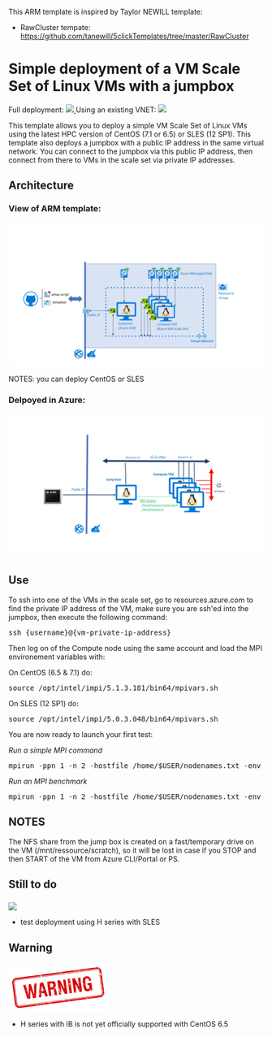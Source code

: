 This ARM template is inspired by Taylor NEWILL template:

   - RawCluster tempate: https://github.com/tanewill/5clickTemplates/tree/master/RawCluster  


# Simple deployment of a VM Scale Set of Linux VMs with a jumpbox

Full deployment:
<a href="https://portal.azure.com/#create/Microsoft.Template/uri/https%3A%2F%2Fraw.githubusercontent.com%2FthovarMS%2F5clickTemplates%2Fmaster%2FRawCluster%2Fazuredeploy.json" target="_blank">
    <img src="http://azuredeploy.net/deploybutton.png"/>
</a>
Using an existing VNET:
<a href="https://portal.azure.com/#create/Microsoft.Template/uri/https%3A%2F%2Fraw.githubusercontent.com%2FthovarMS%2F5clickTemplates%2Fmaster%2FRawCluster%2Fazuredeploy_existingvnet.json" target="_blank">
    <img src="http://azuredeploy.net/deploybutton.png"/>
</a>

This template allows you to deploy a simple VM Scale Set of Linux VMs using the latest HPC version of CentOS (7.1 or 6.5) or SLES (12 SP1). 
This template also deploys a jumpbox with a public IP address in the same virtual network. You can connect to the jumpbox via this public IP address, then connect from there to VMs in the scale set via private IP addresses.

## Architecture


### View of ARM template:

![Alt text](https://github.com/thovarMS/5clickTemplates/blob/master/RawCluster/AzureARM-MD.PNG "ARM-MD")

NOTES: you can deploy CentOS or SLES

### Delpoyed in Azure: 

![Alt text](https://github.com/thovarMS/5clickTemplates/blob/master/RawCluster/Architecture.PNG "architecture")

## Use

To ssh into one of the VMs in the scale set, go to resources.azure.com to find the private IP address of the VM, make sure you are ssh'ed into the jumpbox, then execute the following command:

<pre class="prettyprint copy-to-clipboard " >ssh {username}@{vm-private-ip-address}</pre>

Then log on of the Compute node using the same account and load the MPI environement variables with:

On CentOS (6.5 & 7.1) do:
<pre class="prettyprint copy-to-clipboard " >source /opt/intel/impi/5.1.3.181/bin64/mpivars.sh</pre>

On SLES (12 SP1) do:
<pre class="prettyprint copy-to-clipboard " >source /opt/intel/impi/5.0.3.048/bin64/mpivars.sh</pre>

You are now ready to launch your first test:

<i>Run a simple MPI command</i>
<pre class="prettyprint copy-to-clipboard " >mpirun -ppn 1 -n 2 -hostfile /home/$USER/nodenames.txt -env I_MPI_FABRICS=shm:dapl -env I_MPI_DAPL_PROVIDER=ofa-v2-ib0 -env I_MPI_DYNAMIC_CONNECTION=0 hostname</pre>

<i>Run an MPI benchmark</i>
<pre class="prettyprint copy-to-clipboard " >mpirun -ppn 1 -n 2 -hostfile /home/$USER/nodenames.txt -env I_MPI_FABRICS=dapl     -env I_MPI_DAPL_PROVIDER=ofa-v2-ib0 -env I_MPI_DYNAMIC_CONNECTION=0 IMB-MPI1 pingpong</pre>

## NOTES

The NFS share from the jump box is created on a fast/temporary drive on the VM (/mnt/ressource/scratch), so it will be lost in case if you STOP and then START of the VM from Azure CLI/Portal or PS.

## Still to do

<img src="https://raw.githubusercontent.com/thovarMS/beegfs-shared-slurm-on-centos7.2/master/workInProgress.png" align="middle" />

- test deployment using H series with SLES

## Warning

<img src="https://raw.githubusercontent.com/thovarMS/Images/master/warning.png" align="middle" />

- H series with IB is not yet officially supported with CentOS 6.5
